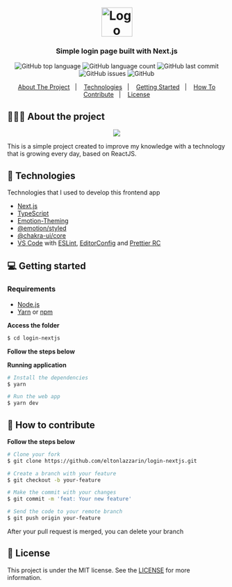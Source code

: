 <h1 align="center">
	<img alt="Logo" src="https://github.com/eltonlazzarin/login-nextjs/blob/main/screenshots/login.svg" height="67px" width="71px" />
</h1>

<h3 align="center">
  Simple login page built with Next.js
</h3>

<p align="center">
  <img alt="GitHub top language" src="https://img.shields.io/github/languages/top/eltonlazzarin/login-nextjs">

  <img alt="GitHub language count" src="https://img.shields.io/github/languages/count/eltonlazzarin/login-nextjs">

  <img alt="GitHub last commit" src="https://img.shields.io/github/last-commit/eltonlazzarin/login-nextjs">

  <img alt="GitHub issues" src="https://img.shields.io/github/issues/eltonlazzarin/login-nextjs">

  <img alt="GitHub" src="https://img.shields.io/github/license/eltonlazzarin/login-nextjs">
</p>

<p align="center">
  <a href="#-about-the-project">About The Project</a>&nbsp;&nbsp;&nbsp;|&nbsp;&nbsp;&nbsp;
  <a href="#-technologies">Technologies</a>&nbsp;&nbsp;&nbsp;|&nbsp;&nbsp;&nbsp;
  <a href="#-getting-started">Getting Started</a>&nbsp;&nbsp;&nbsp;|&nbsp;&nbsp;&nbsp;
  <a href="#-how-to-contribute">How To Contribute</a>&nbsp;&nbsp;&nbsp;|&nbsp;&nbsp;&nbsp;
  <a href="#-license">License</a>
</p>

## 👨🏻‍💻 About the project

<p align="center">
  <img src="https://github.com/eltonlazzarin/login-nextjs/blob/main/screenshots/piffy.gif">
</p> 

<p>This is a simple project created to improve my knowledge with a technology that is growing every day, based on ReactJS.</p>

## 🚀 Technologies

Technologies that I used to develop this frontend app

- [Next.js](https://nextjs.org/learn/basics/create-nextjs-app)
- [TypeScript](https://www.typescriptlang.org)
- [Emotion-Theming](https://emotion.sh/docs/theming)
- [@emotion/styled](https://emotion.sh/docs/styled)
- [@chakra-ui/core](https://chakra-ui.com/docs/getting-started) 
- [VS Code](https://code.visualstudio.com) with [ESLint](https://eslint.org/docs/user-guide/getting-started), [EditorConfig](https://marketplace.visualstudio.com/items?itemName=EditorConfig.EditorConfig) and [Prettier RC](https://github.com/prettier/prettier)

## 💻 Getting started

### Requirements

- [Node.js](https://nodejs.org/en/)
- [Yarn](https://classic.yarnpkg.com/) or [npm](https://www.npmjs.com/)

**Access the folder**

```bash
$ cd login-nextjs
```

**Follow the steps below**

**Running application**

```bash
# Install the dependencies
$ yarn 

# Run the web app
$ yarn dev
``` 

## 🤔 How to contribute

**Follow the steps below**

```bash
# Clone your fork
$ git clone https://github.com/eltonlazzarin/login-nextjs.git

# Create a branch with your feature
$ git checkout -b your-feature

# Make the commit with your changes
$ git commit -m 'feat: Your new feature'

# Send the code to your remote branch
$ git push origin your-feature
```

After your pull request is merged, you can delete your branch

## 📝 License

This project is under the MIT license. See the [LICENSE](https://github.com/eltonlazzarin/login-nextjs/blob/master/LICENSE) for more information.


